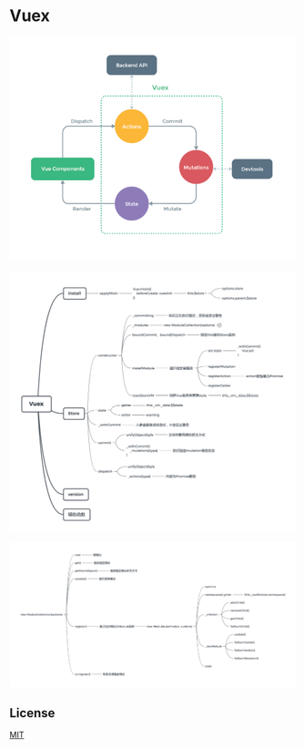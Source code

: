 # Vuex

<p align="center">
  <img width="700px" src="https://raw.githubusercontent.com/vuejs/vuex/dev/docs/.vuepress/public/vuex.png">
</p>

![](https://raw.githubusercontent.com/luoway/vuex/dev/imgs/Vuex.png)

![](https://raw.githubusercontent.com/luoway/vuex/dev/imgs/ModuleCollection.png)

## License

[MIT](http://opensource.org/licenses/MIT)
